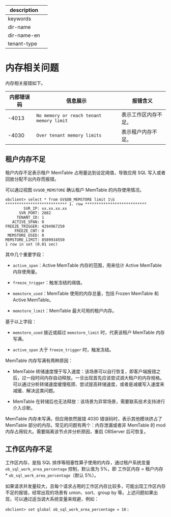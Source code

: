 |description||
|---|---|
|keywords||
|dir-name||
|dir-name-en||
|tenant-type||

# 内存相关问题

内存相关报错如下。

|内部错误码|信息展示|报错含义|
|---|---|---|
|-4013|`No memory or reach tenant memory limit`|表示工作区内存不足。|
|-4030|`Over tenant memory limits`|表示租户内存不足。|

## 租户内存不足

租户内存不足表示租户 MemTable 占用量达到设定阈值，导致应用 SQL 写入或者回放分配不出内存而报错。

可以通过视图 `GV$OB_MEMSTORE` 确认租户 MemTable 的内存使用情况。

```
obclient> select * from GV$OB_MEMSTORE limit 1\G
*************************** 1. row ***************************
        SVR_IP: xx.xx.xx.xx
      SVR_PORT: 2882
     TENANT_ID: 1
   ACTIVE_SPAN: 0
FREEZE_TRIGGER: 4294967250
    FREEZE_CNT: 0
 MEMSTORE_USED: 0
MEMSTORE_LIMIT: 8589934550
1 row in set (0.01 sec)
```

其中几个重要字段：

* `active_span`：Active MemTable 内存的范围，用来估计 Active MemTable 内存使用量。

* `freeze_trigger`：触发冻结的阈值。

* `memstore_used`：MemTable 使用的内存总量，包括 Frozen MemTable 和 Active MemTable。

* `memstore_limit`：MemTable 最大可用的租户内存。

基于以上字段：

* `memstore_used` 接近或超过 `memstore_limit` 时，代表该租户 MemTable 内存写满。

* `active_span` 大于 `freeze_trigger` 时，触发冻结。

MemTable 内存写满有两种原因：

* MemTable 转储速度慢于写入速度：该场景可以自行恢复，即客户端报错之后，过一段时间内存自动释放。一旦出现首先应该尝试调大租户的内存规格。可以通过分析转储速度缓慢瓶颈、尝试提高转储速度，或者是减缓写入速度来减缓、解决这类问题。

* MemTable 在转储后也无法释放：该场景为异常场景，需要联系技术支持进行介入诊断。

MemTable 内存未写满，但应用依然报错 4030 错误码时，表示其他模块挤占了 MemTable 部分的内存。常见的问题有两个：内存泄漏或者非 MemTable 的 mod 内存占用较大。需要隔离该节点并分析原因，重启 OBServer 后可恢复。

## 工作区内存不足

工作区内存，是指 SQL 排序等阻塞性算子使用的内存，通过租户系统变量 `ob_sql_work_area_percentage` 控制，默认值为 5%，即 工作区内存 = 租户内存 * `ob_sql_work_area_percentage`（默认 5%）。

如果请求并发量较大，且每个请求占用的工作区内存比较多，可能出现工作区内存不足的报错，经常出现的场景有 union、sort、group by 等。上述问题如果出现，可以通过适当调大系统变量来规避，例如：

```
obclient> set global ob_sql_work_area_percentage = 10；
```